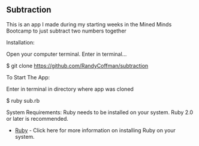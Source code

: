 ## Subtraction
This is an app I made during my starting weeks in the Mined Minds Bootcamp to just subtract two numbers together

Installation:

Open your computer terminal. Enter in terminal...

$ git clone https://github.com/RandyCoffman/subtraction

To Start The App:

Enter in terminal in directory where app was cloned

$ ruby sub.rb

System Requirements:
Ruby needs to be installed on your system. Ruby 2.0 or later is recommended.

* [Ruby](https://www.ruby-lang.org/en/documentation/installation/) - Click here for more information on installing Ruby on your system.
